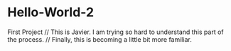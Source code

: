 # Hello-World-2
First Project
// This is Javier. I am trying so hard to understand this part of the process.
// Finally, this is becoming a little bit more familiar.
